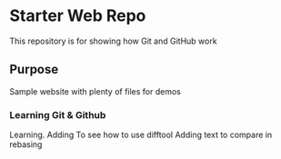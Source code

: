 # Starter Web Repo

This repository is for showing how Git and GitHub work

## Purpose

Sample website with plenty of files for demos

### Learning Git & Github

Learning. 
Adding To see how to use difftool
Adding text to compare in rebasing